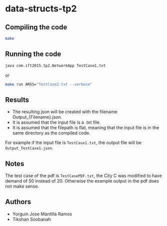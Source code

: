 # data-structs-tp2

## Compiling the code

```bash
make
```

## Running the code

```bash
java com.ift2015.tp2.NetworkApp TestCase1.txt
```

or

```bash
make run ARGS="TestCase2.txt --verbose"
```

## Results

- The resulting json will be created with the filename Output_{Filename}.json.
- It is assumed that the input file is a .txt file.
- It is assumed that the filepath is flat, meaning that the input file is in the same directory as the compiled code.

For example if the input file is `TestCase1.txt`, the output file will be `Output_TestCase1.json`.

## Notes

The test case of the pdf is `TestCasePDF.txt`, the City C was modified to have demand of 50 instead of 20. Otherwise the example output in the pdf does not make sense.

## Authors

- Yorguin Jose Mantilla Ramos
- Tikshan Soobanah